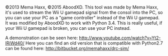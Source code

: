 ©2013 Mema Haxx, ©2015 AboodXD.
This tool was made by Mema Haxx, it's used to stream the Wii U gamepad signal from the consol into the PC, so you can use your PC as a "game controller" instead of the Wii U gamepad.
It was modified by AboodXD to work with Python 3.4.
This is really useful, if your Wii U gamepad is broken, you can use your PC instead.

A demonstration can be seen here:
http://www.youtube.com/watch?v=Yt2-IRiWd40/
Here you can find an old version that is compatible with Python2.7 can be found here:
http://bitbucket.org/memahaxx/drc-sim/
